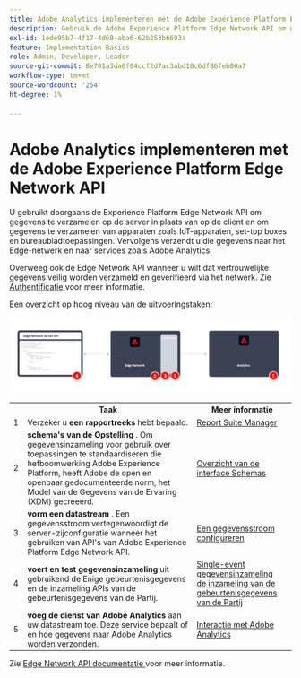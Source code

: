 ```yaml
---
title: Adobe Analytics implementeren met de Adobe Experience Platform Edge Network API
description: Gebruik de Adobe Experience Platform Edge Network API om gegevens naar Adobe Analytics te verzenden.
exl-id: 1ede95b7-4f17-4d69-aba6-62b253b6693a
feature: Implementation Basics
role: Admin, Developer, Leader
source-git-commit: 8e701a3da6f04ccf2d7ac3abd10c6df86feb00a7
workflow-type: tm+mt
source-wordcount: '254'
ht-degree: 1%

---
```


# Adobe Analytics implementeren met de Adobe Experience Platform Edge Network API

U gebruikt doorgaans de Experience Platform Edge Network API om gegevens te verzamelen op de server in plaats van op de client en om gegevens te verzamelen van apparaten zoals IoT-apparaten, set-top boxes en bureaubladtoepassingen. Vervolgens verzendt u die gegevens naar het Edge-netwerk en naar services zoals Adobe Analytics.

Overweeg ook de Edge Network API wanneer u wilt dat vertrouwelijke gegevens veilig worden verzameld en geverifieerd via het netwerk. Zie [ Authentificatie ](https://experienceleague.adobe.com/docs/experience-platform/edge-network-server-api/authentication.html) voor meer informatie.

Een overzicht op hoog niveau van de uitvoeringstaken:

![ Adobe Analytics die het de uitbreidingswerkschema van Analytics gebruiken ](../../assets/edge-network-server-api-annotated.png)

<table style="width:100%">

<tr>
<th style="width:5%"></th><th style="width:60%"><b>Taak</b></th><th style="width:35%"><b>Meer informatie</b></th>
</tr>

<tr>
<td>1</td>
<td>Verzeker u <b> een rapportreeks </b> hebt bepaald.</td>
<td><a href="../../../admin/admin/c-manage-report-suites/report-suites-admin.md">Report Suite Manager</a></td>
</tr>

<tr>
<td>2</td>
<td><b> schema's van de Opstelling </b>. Om gegevensinzameling voor gebruik over toepassingen te standaardiseren die hefboomwerking Adobe Experience Platform, heeft Adobe de open en openbaar gedocumenteerde norm, het Model van de Gegevens van de Ervaring (XDM) gecreeerd.</td>
<td><a href="https://experienceleague.adobe.com/docs/experience-platform/xdm/ui/overview.html">Overzicht van de interface Schemas</a></td>
</tr>

<tr>
<td>3</td>
<td><b> vorm een datastream </b>. Een gegevensstroom vertegenwoordigt de server-zijconfiguratie wanneer het gebruiken van API's van Adobe Experience Platform Edge Network API.</td>
<td><a href="https://experienceleague.adobe.com/docs/experience-platform/datastreams/configure.html">Een gegevensstroom configureren<a></td> 
</tr>

<tr>
<td>4</td>
<td><b> voert en test gegevensinzameling </b> uit gebruikend de Enige gebeurtenisgegevens en de inzameling APIs van de gebeurtenisgegevens van de Partij.</td>
<td><a href="https://experienceleague.adobe.com/docs/experience-platform/edge-network-server-api/data-collection/interactive-data-collection.html"> Single-event gegevensinzameling </a><br/> <a href="https://experienceleague.adobe.com/docs/experience-platform/edge-network-server-api/data-collection/non-interactive-data-collection.html"> de inzameling van de gebeurtenisgegevens van de Partij </a>
</tr>

<td>5</td>
<td><b> voeg de dienst van Adobe Analytics </b> aan uw datastream toe. Deze service bepaalt of en hoe gegevens naar Adobe Analytics worden verzonden.</td>
<td><a href="https://experienceleague.adobe.com/docs/experience-platform/edge-network-server-api/interacting-other-adobe-solutions/interacting-adobe-analytics.html">Interactie met Adobe Analytics</a></td>
</tr>


</table>

Zie [ Edge Network API documentatie ](https://experienceleague.adobe.com/docs/experience-platform/edge-network-server-api/overview.html) voor meer informatie.

